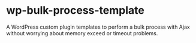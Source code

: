 # wp-bulk-process-template
A WordPress custom plugin templates to perform a bulk process with Ajax without worrying about memory exceed or timeout problems.
